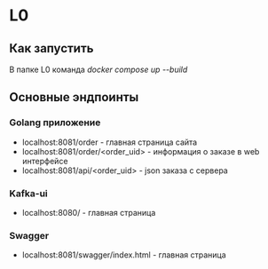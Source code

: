 # L0

## Как запустить

В папке L0 команда *docker compose up --build*

## Основные эндпоинты

### Golang приложение

- localhost:8081/order - главная страница сайта
- localhost:8081/order/<order_uid> - информация о заказе в web интерфейсе
- localhost:8081/api/<order_uid> - json заказа с сервера

### Kafka-ui

- localhost:8080/ - главная страница

### Swagger

- localhost:8081/swagger/index.html - главная страница
